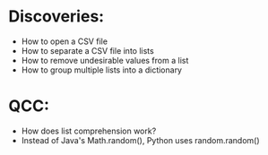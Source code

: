 # Discoveries:
- How to open a CSV file
- How to separate a CSV file into lists
- How to remove undesirable values from a list
- How to group multiple lists into a dictionary


# QCC:
- How does list comprehension work?
- Instead of Java's Math.random(), Python uses random.random()
